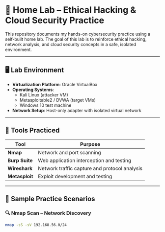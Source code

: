 # 🧪 Home Lab – Ethical Hacking & Cloud Security Practice

This repository documents my hands-on cybersecurity practice using a self-built home lab. The goal of this lab is to reinforce ethical hacking, network analysis, and cloud security concepts in a safe, isolated environment.

---

## 🖥️ Lab Environment

- **Virtualization Platform**: Oracle VirtualBox
- **Operating Systems**:
  - Kali Linux (attacker VM)
  - Metasploitable2 / DVWA (target VMs)
  - Windows 10 test machine
- **Network Setup**: Host-only adapter with isolated virtual network

---

## 🔧 Tools Practiced

| Tool        | Purpose                                      |
|-------------|----------------------------------------------|
| **Nmap**     | Network and port scanning                    |
| **Burp Suite** | Web application interception and testing    |
| **Wireshark** | Network traffic capture and protocol analysis |
| **Metasploit** | Exploit development and testing             |

---

## 🧪 Sample Practice Scenarios

### 🔍 Nmap Scan – Network Discovery
```bash
nmap -sS -sV 192.168.56.0/24
